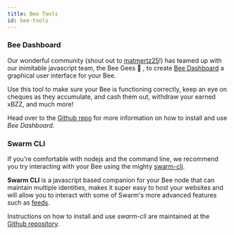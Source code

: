 ```yaml
---
title: Bee Tools
id: bee-tools
---
```


### Bee Dashboard

Our wonderful community (shout out to [matmertz25](https://github.com/matmertz25)!) has teamed up with our inimitable javascript team, the Bee Gees 🕺 , to create [Bee Dashboard](https://github.com/ethersphere/bee-dashboard) a graphical user interface for your Bee.

Use this tool to make sure your Bee is functioning correctly, keep an
eye on cheques as they accumulate, and cash them out, withdraw your
earned xBZZ, and much more!

Head over to the [Github repo](https://github.com/ethersphere/bee-dashboard) for more information on how to install and use _Bee Dashboard_.

### Swarm CLI

If you're comfortable with nodejs and the command line, we recommend you try interacting with your Bee using the mighty [swarm-cli](https://github.com/ethersphere/swarm-cli).

**Swarm CLI** is a javascript based companion for your Bee node that can maintain multiple identities, makes it super easy to host your websites and will allow you to interact with some of Swarm's more advanced features such as [feeds](/docs/dapps-on-swarm/feeds).

Instructions on how to install and use _swarm-cli_ are maintained at the [Github repository](https://github.com/ethersphere/swarm-cli).

